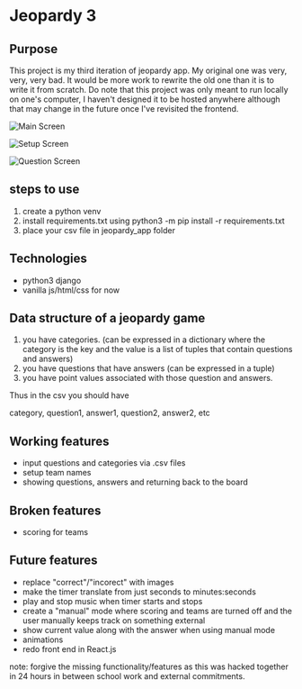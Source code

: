 # Jeopardy 3

## Purpose

This project is my third iteration of jeopardy app. My original one was 
very, very, very bad. It would be more work to rewrite the old one than
it is to write it from scratch. Do note that this project was only meant
to run locally on one's computer, I haven't designed it to be hosted
anywhere although that may change in the future once I've revisited
the frontend.


![Main Screen](./images/main_screen "Main")

![Setup Screen](./images/setup_screen "Setup")

![Question Screen](./images/question_screen "Question")


## steps to use

  1. create a python venv
  2. install requirements.txt using python3 -m pip install -r requirements.txt
  3. place your csv file in jeopardy\_app folder

## Technologies

- python3 django
- vanilla js/html/css for now
  

## Data structure of a jeopardy game

1. you have categories. (can be expressed in a dictionary where the category is the key and the value is a list of tuples that contain questions and answers)
2. you have questions that have answers (can be expressed in a tuple)
3. you have point values associated with those question and answers.

Thus in the csv you should have

category, question1, answer1, question2, answer2, etc


## Working features

- input questions and categories via .csv files
- setup team names
- showing questions, answers and returning back to the board

## Broken features

- scoring for teams

## Future features

- replace "correct"/"incorect" with images
- make the timer translate from just seconds to minutes:seconds
- play and stop music when timer starts and stops
- create a "manual" mode where scoring and teams are turned off and the user manually keeps track on something external
- show current value along with the answer when using manual mode
- animations
- redo front end in React.js

note: forgive the missing functionality/features as this was hacked together
in 24 hours in between school work and external commitments. 
